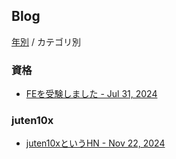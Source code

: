 ## Blog
[年別](https://juten10x.github.io/blog) / カテゴリ別

### 資格
* [FEを受験しました - Jul 31, 2024](https://juten10x.github.io/blog/fe_Jul-31-2024.html)

### juten10x
* [juten10xというHN - Nov 22, 2024](https://juten10x.github.io/blog/hn_Nov-22-2024.html)

